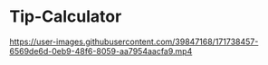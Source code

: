# Tip-Calculator



https://user-images.githubusercontent.com/39847168/171738457-6569de6d-0eb9-48f6-8059-aa7954aacfa9.mp4

